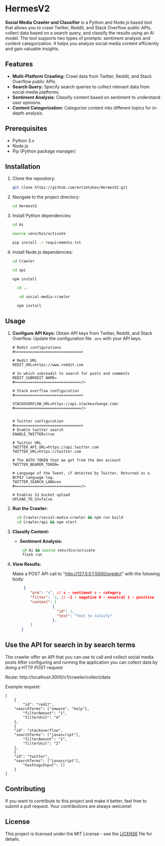 # HermesV2

**Social Media Crawler and Classifier** is a Python and Node.js based tool that allows you to crawl Twitter, Reddit, and Stack Overflow public APIs, collect data based on a search query, and classify the results using an AI model. The tool supports two types of prompts: sentiment analysis and content categorization. It helps you analyze social media content efficiently and gain valuable insights.

## Features

- **Multi-Platform Crawling:** Crawl data from Twitter, Reddit, and Stack Overflow public APIs.
- **Search Query:** Specify search queries to collect relevant data from social media platforms.
- **Sentiment Analysis:** Classify content based on sentiment to understand user opinions.
- **Content Categorization:** Categorize content into different topics for in-depth analysis.

## Prerequisites

- Python 3.x
- Node.js
- Pip (Python package manager)

## Installation

1. Clone the repository:

    ```bash
    git clone https://github.com/evtimtakev/HermesV2.git
    ```

2. Navigate to the project directory:

    ```bash
    cd HermesV2
    ```

3. Install Python dependencies:

    ```bash
    cd Ai
    ```

    ```bash
    source venv/bin/activate
    ```
   
    ```bash
    pip install -r requirements.txt
    ```

4. Install Node.js dependencies:
    ```bash
    cd Crawler
    ```

    ```bash
    cd api
    ```

    ```bash
    npm install
    ```

    ```bash
      cd ..
    ```
   ```bash
      cd social-media-crawler
    ```

    ```bash
      npm install
    ```

## Usage

1. **Configure API Keys:** Obtain API keys from Twitter, Reddit, and Stack Overflow. Update the configuration file `.env` with your API keys.

    ```code
   # Redit configurations
   #==============================>
   
   # Redit URL
   REDIT_URL=https://www.reddit.com
   
   # In which subreadit to search for posts and comments
   REDIT_SUBREDIT_NAME=
   #==============================/>
   
   # Stack overflow configuration
   #==============================>
   
   STACKOVERFLOW_URL=https://api.stackexchange.com/
   #==============================/>
   
   
   # Twitter configuration
   #==============================>
   # Enable twitter search
   ENABLE_TWITTER=true
   
   # Twitter URL
   TWITTER_API_URL=https://api.twitter.com
   TWITTER_URL=https://twitter.com
   
   # The AUTH TOKEN that we get from the dev account
   TWITTER_BEARER_TOKEN=
   
   # Language of the Tweet, if detected by Twitter. Returned as a BCP47 language tag.
   TWITTER_SEARCH_LANG=en
   #==============================/>
   
   # Enables S3 bucket upload
   UPLOAD_TO_S3=false
    ```

2. **Run the Crawler:**

    ```bash
      cd Crawler/social-media-crawler && npm run build
      cd Crawler/api && npm start
    ```

3. **Classify Content:**

    - **Sentiment Analysis:**

        ```bash
         cd Ai && source venv/bin/activate
         flask run
        ```

4. **View Results:**

   Make a POST API call to "http://127.0.0.1:5000/predict" with the folowing body:
   ```json
        {
           "prm": "s", // s - sentiment c - category
           "filter": -1, // -1 - negative 0 - neautral 1 - positive
           "content": [
                     {
                       "id": 1,
                       "text": "Text to calsify"
                     },
           ]
       }
   ```

## Use the API for search in by search terms
The crawler offer an API that you can use to call and collect social media posts
After configuring and running the application you can collect data by doing a HTTP POST request

Route: http://localhost:3000/v1/crawler/collect/data

Example request:
```
[
	{
		"id": "redit",
    "searchTerms": ["vmware", "help"],
		"filterAmount": "1",
		"filterUnit": "m"
	},
	{
    "id": "stackoverflow",
    "searchTerms": ["javascript"],
		"filterAmount": "1",
		"filterUnit": "2"
	},
	{
    "id": "twitter",
    "searchTerms": ["javascript"],
		"hashtagsInput": []
	}
]
```


## Contributing

If you want to contribute to this project and make it better, feel free to submit a pull request. Your contributions are always welcome!

## License

This project is licensed under the MIT License - see the [LICENSE](LICENSE) file for details.
